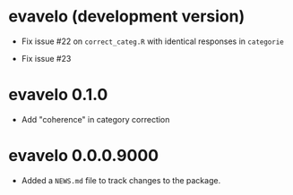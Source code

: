 # evavelo (development version)

- Fix issue #22 on `correct_categ.R` with identical responses in `categorie`

- Fix issue #23

# evavelo 0.1.0
 
- Add "coherence" in category correction
 
# evavelo 0.0.0.9000

-   Added a `NEWS.md` file to track changes to the package.
